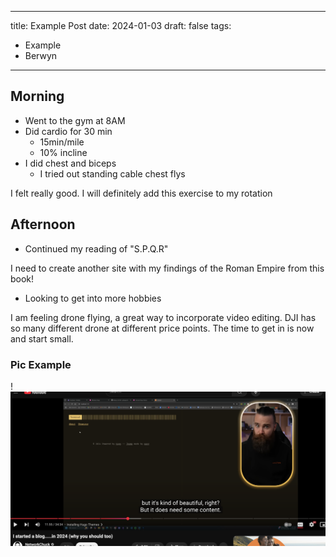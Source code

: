 
---
title: Example Post
date: 2024-01-03
draft: false
tags:
  - Example
  - Berwyn
---

## Morning

- Went to the gym at 8AM
- Did cardio for 30 min
	- 15min/mile
	- 10% incline
- I did chest and biceps
	- I tried out standing cable chest flys

I felt really good. I will definitely add this exercise to my rotation

## Afternoon 

- Continued my reading of "S.P.Q.R"

I need to create another site with my findings of the Roman Empire from this book!

- Looking to get into more hobbies

I am feeling drone flying, a great way to incorporate video editing. DJI has so many different drone at different price points. The time to get in is now and start small. 



### Pic Example 


!![Image Description](/images/Screenshot%202025-01-03%20at%206.02.51%20PM.png)